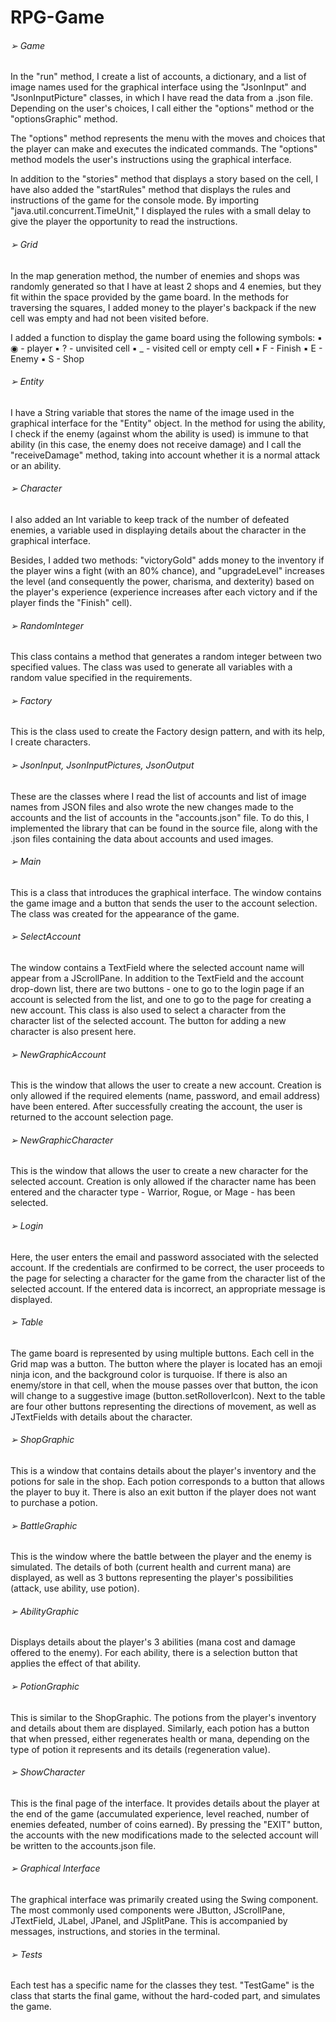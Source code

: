 # RPG-Game

###### ➢ Game
In the "run" method, I create a list of accounts, a dictionary, and a list of image names used for the graphical interface using the "JsonInput" and "JsonInputPicture" classes, in which I have read the data from a .json file. Depending on the user's choices, I call either the "options" method or the "optionsGraphic" method.

The "options" method represents the menu with the moves and choices that the player can make and executes the indicated commands. The "options" method models the user's instructions using the graphical interface.

In addition to the "stories" method that displays a story based on the cell, I have also added the "startRules" method that displays the rules and instructions of the game for the console mode. By importing "java.util.concurrent.TimeUnit," I displayed the rules with a small delay to give the player the opportunity to read the instructions.

###### ➢ Grid
In the map generation method, the number of enemies and shops was randomly generated so that I have at least 2 shops and 4 enemies, but they fit within the space provided by the game board. In the methods for traversing the squares, I added money to the player's backpack if the new cell was empty and had not been visited before.

I added a function to display the game board using the following symbols:
▪ ◉ - player
▪ ? - unvisited cell
▪ _ - visited cell or empty cell
▪ F - Finish
▪ E - Enemy
▪ S - Shop

###### ➢ Entity
I have a String variable that stores the name of the image used in the graphical interface for the "Entity" object. In the method for using the ability, I check if the enemy (against whom the ability is used) is immune to that ability (in this case, the enemy does not receive damage) and I call the "receiveDamage" method, taking into account whether it is a normal attack or an ability.

###### ➢ Character
I also added an Int variable to keep track of the number of defeated enemies, a variable used in displaying details about the character in the graphical interface.

Besides, I added two methods: "victoryGold" adds money to the inventory if the player wins a fight (with an 80% chance), and "upgradeLevel" increases the level (and consequently the power, charisma, and dexterity) based on the player's experience (experience increases after each victory and if the player finds the "Finish" cell).

###### ➢ RandomInteger
This class contains a method that generates a random integer between two specified values. The class was used to generate all variables with a random value specified in the requirements.

###### ➢ Factory
This is the class used to create the Factory design pattern, and with its help, I create characters.

###### ➢ JsonInput, JsonInputPictures, JsonOutput
These are the classes where I read the list of accounts and list of image names from JSON files and also wrote the new changes made to the accounts and the list of accounts in the "accounts.json" file. To do this, I implemented the library that can be found in the source file, along with the .json files containing the data about accounts and used images.

###### ➢ Main
This is a class that introduces the graphical interface. The window contains the game image and a button that sends the user to the account selection. The class was created for the appearance of the game.

###### ➢ SelectAccount
The window contains a TextField where the selected account name will appear from a JScrollPane. In addition to the TextField and the account drop-down list, there are two buttons - one to go to the login page if an account is selected from the list, and one to go to the page for creating a new account. This class is also used to select a character from the character list of the selected account. The button for adding a new character is also present here.

###### ➢ NewGraphicAccount
This is the window that allows the user to create a new account. Creation is only allowed if the required elements (name, password, and email address) have been entered. After successfully creating the account, the user is returned to the account selection page.

###### ➢ NewGraphicCharacter
This is the window that allows the user to create a new character for the selected account. Creation is only allowed if the character name has been entered and the character type - Warrior, Rogue, or Mage - has been selected.

###### ➢ Login
Here, the user enters the email and password associated with the selected account. If the credentials are confirmed to be correct, the user proceeds to the page for selecting a character for the game from the character list of the selected account. If the entered data is incorrect, an appropriate message is displayed.

###### ➢ Table
The game board is represented by using multiple buttons. Each cell in the Grid map was a button. The button where the player is located has an emoji ninja icon, and the background color is turquoise. If there is also an enemy/store in that cell, when the mouse passes over that button, the icon will change to a suggestive image (button.setRolloverIcon). Next to the table are four other buttons representing the directions of movement, as well as JTextFields with details about the character.

###### ➢ ShopGraphic
This is a window that contains details about the player's inventory and the potions for sale in the shop. Each potion corresponds to a button that allows the player to buy it. There is also an exit button if the player does not want to purchase a potion.

###### ➢ BattleGraphic
This is the window where the battle between the player and the enemy is simulated. The details of both (current health and current mana) are displayed, as well as 3 buttons representing the player's possibilities (attack, use ability, use potion).

###### ➢ AbilityGraphic
Displays details about the player's 3 abilities (mana cost and damage offered to the enemy). For each ability, there is a selection button that applies the effect of that ability.

###### ➢ PotionGraphic
This is similar to the ShopGraphic. The potions from the player's inventory and details about them are displayed. Similarly, each potion has a button that when pressed, either regenerates health or mana, depending on the type of potion it represents and its details (regeneration value).

###### ➢ ShowCharacter
This is the final page of the interface. It provides details about the player at the end of the game (accumulated experience, level reached, number of enemies defeated, number of coins earned). By pressing the "EXIT" button, the accounts with the new modifications made to the selected account will be written to the accounts.json file.

###### ➢ Graphical Interface
The graphical interface was primarily created using the Swing component. The most commonly used components were JButton, JScrollPane, JTextField, JLabel, JPanel, and JSplitPane. This is accompanied by messages, instructions, and stories in the terminal.

###### ➢ Tests
Each test has a specific name for the classes they test. "TestGame" is the class that starts the final game, without the hard-coded part, and simulates the game.
